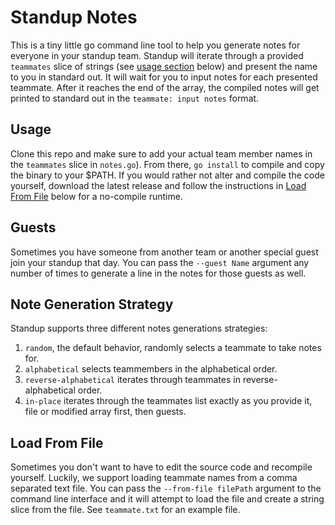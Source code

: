 # Standup Notes
This is a tiny little go command line tool to help you generate notes for everyone in your standup team. Standup will iterate through a provided `teammates` slice of strings (see [usage section](#usage) below) and present the name to you in standard out. It will wait for you to input notes for each presented teammate. After it reaches the end of the array, the compiled notes will get printed to standard out in the `teammate: input notes` format. 

## Usage 
Clone this repo and make sure to add your actual team member names in the `teammates` slice in `notes.go`). From there, `go install` to compile and copy the binary to your $PATH. If you would rather not alter and compile the code yourself, download the latest release and follow the instructions in [Load From File](#load-from-file) below for a no-compile runtime. 

## Guests
Sometimes you have someone from another team or another special guest join your standup that day. You can pass the `--guest Name` argument any number of times to generate a line in the notes for those guests as well. 

## Note Generation Strategy
Standup supports three different notes generations strategies:
1. `random`, the default behavior, randomly selects a teammate to take notes for.
2. `alphabetical` selects teammembers in the alphabetical order.
3. `reverse-alphabetical` iterates through teammates in reverse-alphabetical order.
4. `in-place` iterates through the teammates list exactly as you provide it, file or modified array first, then guests.

## Load From File
Sometimes you don't want to have to edit the source code and recompile yourself. Luckily, we support loading teammate names from a comma separated text file. You can pass the `--from-file filePath` argument to the command line interface and it will attempt to load the file and create a string slice from the file. See `teammate.txt` for an example file.